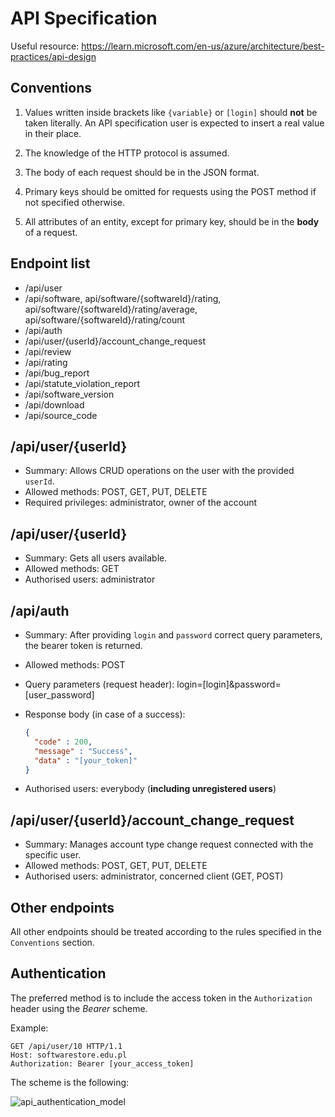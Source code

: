 # API Specification

Useful resource: https://learn.microsoft.com/en-us/azure/architecture/best-practices/api-design

## Conventions

1. Values written inside brackets like `{variable}` or `[login]` should **not** be taken literally. An API specification user is expected to insert a real value in their place.

2. The knowledge of the HTTP protocol is assumed.

3. The body of each request should be in the JSON format.

4. Primary keys should be omitted for requests using the POST method if not specified otherwise.

5. All attributes of an entity, except for primary key, should be in the **body** of a request.

## Endpoint list

- /api/user
- /api/software, api/software/{softwareId}/rating, api/software/{softwareId}/rating/average, api/software/{softwareId}/rating/count
- /api/auth
- /api/user/{userId}/account_change_request
- /api/review
- /api/rating
- /api/bug_report
- /api/statute_violation_report
- /api/software_version
- /api/download
- /api/source_code

## /api/user/{userId}
- Summary: Allows CRUD operations on the user with the provided `userId`.
- Allowed methods: POST, GET, PUT, DELETE
- Required privileges: administrator, owner of the account

## /api/user/{userId}
- Summary: Gets all users available.
- Allowed methods: GET
- Authorised users: administrator

## /api/auth
- Summary: After providing `login` and `password` correct query parameters, the bearer token is returned.
- Allowed methods: POST
- Query parameters (request header): login=[login]&password=[user_password]

- Response body (in case of a success): 

  ```json
  {
    "code" : 200,
    "message" : "Success",
  	"data" : "[your_token]"
  }
  ```

- Authorised users: everybody (**including unregistered users**)

## /api/user/{userId}/account_change_request
- Summary: Manages account type change request connected with the specific user.
- Allowed methods: POST, GET, PUT, DELETE
- Authorised users: administrator, concerned client (GET, POST)

##  Other endpoints

All other endpoints should be treated according to the rules specified in the `Conventions` section. 

## Authentication

The preferred method is to include the access token in the `Authorization` header using the *Bearer* scheme.

Example:

```http
GET /api/user/10 HTTP/1.1
Host: softwarestore.edu.pl
Authorization: Bearer [your_access_token]
```

The scheme is the following:

![api_authentication_model](/home/igor/software-store/docs/api/api_authentication_model.png)
